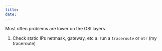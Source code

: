 ```yaml
---
title: 
date: 
---
```


Most often problems are lower on the OSI layers

1.  Check static IPs netmask, gateway, etc
    a. run a `traceroute` or `mtr` (my traceroute)

